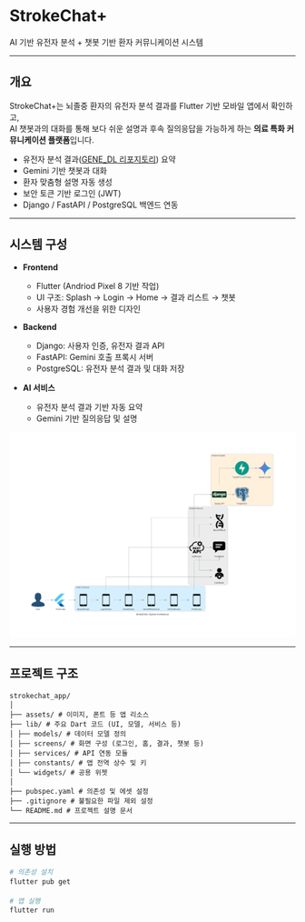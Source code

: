 # StrokeChat+

AI 기반 유전자 분석 + 챗봇 기반 환자 커뮤니케이션 시스템

---

## 개요

StrokeChat+는 뇌졸중 환자의 유전자 분석 결과를 Flutter 기반 모바일 앱에서 확인하고,  
AI 챗봇과의 대화를 통해 보다 쉬운 설명과 후속 질의응답을 가능하게 하는 **의료 특화 커뮤니케이션 플랫폼**입니다.

- 유전자 분석 결과([GENE_DL 리포지토리](https://github.com/MANDUnoko/GENE_DL)) 요약
- Gemini 기반 챗봇과 대화
- 환자 맞춤형 설명 자동 생성
- 보안 토큰 기반 로그인 (JWT)
- Django / FastAPI / PostgreSQL 백엔드 연동

---

## 시스템 구성

- **Frontend**
  - Flutter (Andriod Pixel 8 기반 작업)
  - UI 구조: Splash → Login → Home → 결과 리스트 → 챗봇
  - 사용자 경험 개선을 위한 디자인

- **Backend**
  - Django: 사용자 인증, 유전자 결과 API
  - FastAPI: Gemini 호출 프록시 서버
  - PostgreSQL: 유전자 분석 결과 및 대화 저장

- **AI 서비스**
  - 유전자 분석 결과 기반 자동 요약
  - Gemini 기반 질의응답 및 설명

![시스템 아키텍처](./strokechat+_architecture.png)

---

## 프로젝트 구조

```
strokechat_app/
│
├── assets/ # 이미지, 폰트 등 앱 리소스
├── lib/ # 주요 Dart 코드 (UI, 모델, 서비스 등)
│ ├── models/ # 데이터 모델 정의
│ ├── screens/ # 화면 구성 (로그인, 홈, 결과, 챗봇 등)
│ ├── services/ # API 연동 모듈
│ ├── constants/ # 앱 전역 상수 및 키
│ └── widgets/ # 공용 위젯
│
├── pubspec.yaml # 의존성 및 에셋 설정
├── .gitignore # 불필요한 파일 제외 설정
└── README.md # 프로젝트 설명 문서
```

---

## 실행 방법

```bash
# 의존성 설치
flutter pub get

# 앱 실행
flutter run
